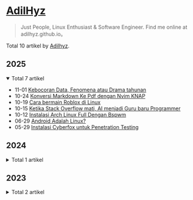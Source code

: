 # [AdilHyz](https://adilhyz.github.io/ "Beranda")

> Just People, Linux Enthusiast & Software Engineer. Find me online at adilhyz.github.io。

Total 10 artikel by [Adilhyz](https://github.com/adilhyz).

## 2025

<details open>
<summary>Total 7 artikel</summary>

- 11-01 [Kebocoran Data, Fenomena atau Drama tahunan](https://adilhyz.github.io/posts/kebocoran-data/ "2025-11-01 21:36:24")
- 10-24 [Konversi Markdown Ke Pdf dengan Nvim KNAP](https://adilhyz.github.io/posts/nvim-markdown-ke-pdf/ "2025-10-24 16:17:32")
- 10-19 [Cara bermain Roblox di Linux](https://adilhyz.github.io/posts/cara-bermain-roblox-di-linux/ "2025-10-19 08:31:52")
- 10-15 [Ketika Stack Overflow mati, AI menjadi Guru baru Programmer](https://adilhyz.github.io/posts/ai-gantikan-stackoverflow/ "2025-10-15 11:42:52")
- 10-12 [Instalasi Arch Linux Full Dengan Bspwm](https://adilhyz.github.io/posts/arch-linux-full-install-with-bspwm/ "2025-10-12 21:17:54")
- 06-29 [Android Adalah Linux?](https://adilhyz.github.io/posts/android-linux/ "2025-06-29 16:35:53")
- 05-29 [Instalasi Cyberfox untuk Penetration Testing](https://adilhyz.github.io/posts/cyberfox-install/ "2025-05-29 16:35:53")

</details>

## 2024

<details>
<summary>Total 1 artikel</summary>

- 04-17 [Adilhyz Repo](https://adilhyz.github.io/projects/adilhyz/adilhyz-repo/ "2024-04-17 12:51:35")

</details>

## 2023

<details>
<summary>Total 2 artikel</summary>

- 11-23 [Spicetify Tool Untuk Spotify Premium](https://adilhyz.github.io/posts/spicetify-install/ "2023-11-23 16:35:53")
- 08-06 [Bspwm Dotfiles](https://adilhyz.github.io/projects/adilhyz/dotfiles-v1/ "2023-08-06 20:51:11")

</details>
